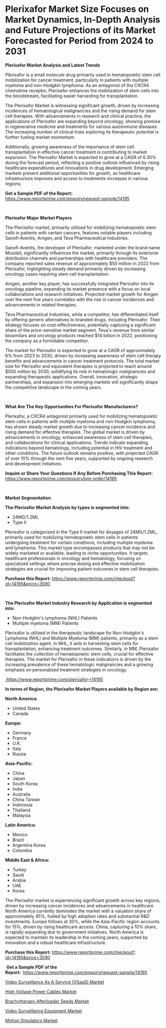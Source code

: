 <p><h1>Plerixafor Market Size Focuses on Market Dynamics, In-Depth Analysis and Future Projections of its Market Forecasted for Period from 2024 to 2031</h1></p><p><strong>Plerixafor Market Analysis and Latest Trends</strong></p>
<p><p>Plerixafor is a small molecule drug primarily used in hematopoietic stem cell mobilization for cancer treatment, particularly in patients with multiple myeloma and non-Hodgkin lymphoma. As an antagonist of the CXCR4 chemokine receptor, Plerixafor enhances the mobilization of stem cells into the bloodstream, facilitating easier harvesting for transplantation.</p><p>The Plerixafor Market is witnessing significant growth, driven by increasing incidences of hematological malignancies and the rising demand for stem cell therapies. With advancements in research and clinical practice, the applications of Plerixafor are expanding beyond oncology, showing promise in regenerative medicine and treatments for various autoimmune diseases. The increasing number of clinical trials exploring its therapeutic potential is further fueling market momentum.</p><p>Additionally, growing awareness of the importance of stem cell transplantation in effective cancer treatment is contributing to market expansion. The Plerixafor Market is expected to grow at a CAGR of 6.30% during the forecast period, reflecting a positive outlook influenced by rising healthcare expenditures and innovations in drug development. Emerging markets present additional opportunities for growth, as healthcare infrastructure improves and access to treatments increases in various regions.</p></p>
<p><strong>Get a Sample PDF of the Report:&nbsp;</strong> <a href="https://www.reportprime.com/enquiry/request-sample/14195?utm_campaign=112&utm_medium=2&utm_source=Github&utm_content=ia&utm_term=29112024&utm_id=plerixafor">https://www.reportprime.com/enquiry/request-sample/14195</a></p>
<p>&nbsp;</p>
<p><strong>Plerixafor Major Market Players</strong></p>
<p><p>The Plerixafor market, primarily utilized for mobilizing hematopoietic stem cells in patients with certain cancers, features notable players including Sanofi-Aventis, Amgen, and Teva Pharmaceutical Industries.</p><p>Sanofi-Aventis, the developer of Plerixafor, marketed under the brand name Mozobil, significantly influences the market, primarily through its extensive distribution channels and partnerships with healthcare providers. The company reported sales revenue of approximately $50 million in 2022 from Plerixafor, highlighting steady demand primarily driven by increasing oncology cases requiring stem cell transplantation.</p><p>Amgen, another key player, has successfully integrated Plerixafor into its oncology pipeline, expanding its market presence with a focus on local collaborations and research initiatives. Projected market growth for Amgen over the next five years correlates with the rise in cancer incidences and advancements in related therapies.</p><p>Teva Pharmaceutical Industries, while a competitor, has differentiated itself by offering generic alternatives to branded drugs, including Plerixafor. Their strategy focuses on cost-effectiveness, potentially capturing a significant share of the price-sensitive market segment. Teva's revenue from similar biosimilars and oncology products reached $14 billion in 2022, positioning the company as a formidable competitor.</p><p>The market for Plerixafor is expected to grow at a CAGR of approximately 6% from 2023 to 2030, driven by increasing awareness of stem cell therapy benefits and advancements in cancer treatment protocols. The total market size for Plerixafor and equivalent therapies is projected to reach around $500 million by 2030, solidifying its role in hematologic malignancies and expanding therapeutic applications. Overall, innovation, strategic partnerships, and expansion into emerging markets will significantly shape the competitive landscape in the coming years.</p></p>
<p>&nbsp;</p>
<p><strong>What Are The Key Opportunities For Plerixafor Manufacturers?</strong></p>
<p><p>Plerixafor, a CXCR4 antagonist primarily used for mobilizing hematopoietic stem cells in patients with multiple myeloma and non-Hodgkin lymphoma, has shown steady market growth due to increasing cancer incidence and rising demand for effective therapies. The global market is driven by advancements in oncology, enhanced awareness of stem cell therapies, and collaborations for clinical applications. Trends indicate expanding indications beyond hematology, including potential in HIV treatment and other conditions. The future outlook remains positive, with projected CAGR of over 10% through the next five years, supported by ongoing research and development initiatives.</p></p>
<p><strong>Inquire or Share Your Questions If Any Before Purchasing This Report:</strong> <a href="https://www.reportprime.com/enquiry/pre-order/14195?utm_campaign=112&utm_medium=2&utm_source=Github&utm_content=ia&utm_term=29112024&utm_id=plerixafor">https://www.reportprime.com/enquiry/pre-order/14195</a></p>
<p>&nbsp;</p>
<p><strong>Market Segmentation</strong></p>
<p><strong>The Plerixafor Market Analysis by types is segmented into:</strong></p>
<p><ul><li>24MG/1.2ML</li><li>Type II</li></ul></p>
<p><p>Plerixafor is categorized in the Type II market for dosages of 24MG/1.2ML, primarily used for mobilizing hematopoietic stem cells in patients undergoing treatment for certain conditions, including multiple myeloma and lymphoma. This market type encompasses products that may not be widely marketed or available, leading to niche opportunities. It targets healthcare professionals in oncology and hematology, focusing on specialized settings where precise dosing and effective mobilization strategies are crucial for improving patient outcomes in stem cell therapies.</p></p>
<p><strong>Purchase this Report:&nbsp;</strong><a href="https://www.reportprime.com/checkout?id=14195&price=3590&utm_campaign=112&utm_medium=2&utm_source=Github&utm_content=ia&utm_term=29112024&utm_id=plerixafor">https://www.reportprime.com/checkout?id=14195&price=3590</a></p>
<p>&nbsp;</p>
<p><strong>The Plerixafor Market Industry Research by Application is segmented into:</strong></p>
<p><ul><li>Non-Hodgkin's lymphoma (NHL) Patients</li><li>Multiple myeloma (MM) Patients</li></ul></p>
<p><p>Plerixafor is utilized in the therapeutic landscape for Non-Hodgkin's Lymphoma (NHL) and Multiple Myeloma (MM) patients, primarily as a stem cell mobilization agent. In NHL, it aids in harvesting stem cells for transplantation, enhancing treatment outcomes. Similarly, in MM, Plerixafor facilitates the collection of hematopoietic stem cells, crucial for effective therapies. The market for Plerixafor in these indications is driven by the increasing prevalence of these hematologic malignancies and a growing emphasis on personalized treatment strategies in oncology.</p></p>
<p><a href="https://www.reportprime.com/plerixafor-r14195?utm_campaign=112&utm_medium=2&utm_source=Github&utm_content=ia&utm_term=29112024&utm_id=plerixafor">&nbsp;https://www.reportprime.com/plerixafor-r14195</a></p>
<p><strong>In terms of Region, the Plerixafor Market Players available by Region are:</strong></p>
<p>
    <p> <strong> North America: </strong>
        <ul>
            <li>United States</li>
            <li>Canada</li>
        </ul>
        </p> 
    <p> <strong> Europe: </strong>
        <ul>
            <li>Germany</li>
            <li>France</li>
            <li>U.K.</li>
            <li>Italy</li>
            <li>Russia</li>
        </ul>
        </p> 
    <p> <strong> Asia-Pacific: </strong>
        <ul>
            <li>China</li>
            <li>Japan</li>
            <li>South Korea</li>
            <li>India</li>
            <li>Australia</li>
            <li>China Taiwan</li>
            <li>Indonesia</li>
            <li>Thailand</li>
            <li>Malaysia</li>
        </ul>
        </p> 
    <p> <strong> Latin America: </strong>
        <ul>
            <li>Mexico</li>
            <li>Brazil</li>
            <li>Argentina Korea</li>
            <li>Colombia</li>
        </ul>
        </p> 
    <p> <strong> Middle East & Africa: </strong>
        <ul>
            <li>Turkey</li>
            <li>Saudi</li>
            <li>Arabia</li>
            <li>UAE</li>
            <li>Korea</li>
        </ul>
    </p>
    </p>
<p><p>The Plerixafor market is experiencing significant growth across key regions, driven by increasing cancer incidences and advancements in healthcare. North America currently dominates the market with a valuation share of approximately 45%, fueled by high adoption rates and substantial R&D investments. Europe follows at 30%, while the Asia-Pacific region accounts for 15%, driven by rising healthcare access. China, capturing a 10% share, is rapidly expanding due to government initiatives. North America is expected to maintain its leadership in the coming years, supported by innovation and a robust healthcare infrastructure.</p></p>
<p><strong>Purchase this Report: </strong><a href="https://www.reportprime.com/checkout?id=14195&price=3590&utm_campaign=112&utm_medium=2&utm_source=Github&utm_content=ia&utm_term=29112024&utm_id=plerixafor">https://www.reportprime.com/checkout?id=14195&price=3590</a></p>
<p>&nbsp;<strong>Get a Sample PDF of the Report:&nbsp;&nbsp;</strong><a href="https://www.reportprime.com/enquiry/request-sample/14195?utm_campaign=112&utm_medium=2&utm_source=Github&utm_content=ia&utm_term=29112024&utm_id=plerixafor">https://www.reportprime.com/enquiry/request-sample/14195</a></p>
<p><strong></strong></p>
<p><p><a href="https://www.linkedin.com/pulse/in-depth-evaluation-video-surveillance-service-vsaas-oauxe?utm_campaign=112&utm_medium=2&utm_source=Github&utm_content=ia&utm_term=29112024&utm_id=plerixafor">Video Surveillance As A Service (VSaaS) Market</a></p><p><a href="https://issuu.com/reportprime-2/docs/high-voltage-power-cables-market-si_cb90b2abf9f341?utm_campaign=112&utm_medium=2&utm_source=Github&utm_content=ia&utm_term=29112024&utm_id=plerixafor">High Voltage Power Cables Market</a></p><p><a href="https://issuu.com/reportprime-2/docs/brachytherapy-afterloader-seeds-market-size-2030.p?utm_campaign=112&utm_medium=2&utm_source=Github&utm_content=ia&utm_term=29112024&utm_id=plerixafor">Brachytherapy Afterloader Seeds Market</a></p><p><a href="https://www.linkedin.com/pulse/global-video-surveillance-equipment-market-forecast-2024--a260e?utm_campaign=112&utm_medium=2&utm_source=Github&utm_content=ia&utm_term=29112024&utm_id=plerixafor">Video Surveillance Equipment Market</a></p><p><a href="https://www.linkedin.com/pulse/revenue-insights-growth-forecast-motion-simulators-industry-hgobe?utm_campaign=112&utm_medium=2&utm_source=Github&utm_content=ia&utm_term=29112024&utm_id=plerixafor">Motion Simulators Market</a></p></p>